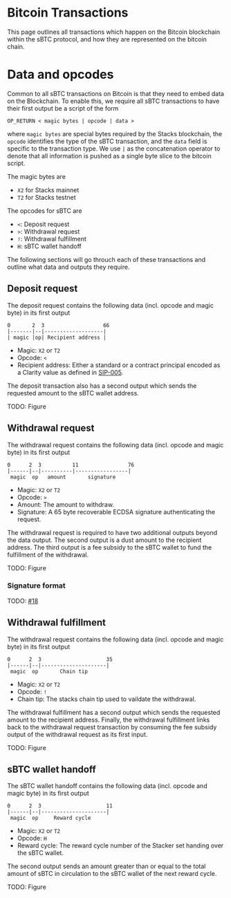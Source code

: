 # Bitcoin Transactions
This page outlines all transactions which happen on the Bitcoin blockchain within the sBTC protocol, and how they are represented on the bitcoin chain.

# Data and opcodes
Common to all sBTC transactions on Bitcoin is that they need to embed data on the Blockchain. To enable this, we require all sBTC transactions to have their first output be a script of the form
```
OP_RETURN < magic bytes | opcode | data >
```
where `magic bytes` are special bytes required by the Stacks blockchain, the `opcode` identifies the type of the sBTC transaction, and the `data` field is specific to the transaction type. We use `|` as the concatenation operator to denote that all information is pushed as a single byte slice to the bitcoin script.

The magic bytes are

- `X2` for Stacks mainnet
- `T2` for Stacks testnet

The opcodes for sBTC are

- `<`: Deposit request
- `>`: Withdrawal request
- `!`: Withdrawal fulfillment
- `H`: sBTC wallet handoff

The following sections will go throuch each of these transactions and outline what data and outputs they require.

## Deposit request
The deposit request contains the following data (incl. opcode and magic byte) in its first output
```
0       2  3                   66
|-------|--|-------------------|
| magic |op| Recipient address |
```

- Magic: `X2` or `T2`
- Opcode: `<`
- Recipient address: Either a standard or a contract principal encoded as a Clarity value as defined in [SIP-005](https://github.com/stacksgov/sips/blob/main/sips/sip-005/sip-005-blocks-and-transactions.md#clarity-value-representation).

The deposit transaction also has a second output which sends the requested amount to the sBTC wallet address.

TODO: Figure

## Withdrawal request
The withdrawal request contains the following data (incl. opcode and magic byte) in its first output
```
0      2  3          11                76
|------|--|----------|-----------------|
 magic  op   amount       signature
```

- Magic: `X2` or `T2`
- Opcode: `>`
- Amount: The amount to withdraw.
- Signature: A 65 byte recoverable ECDSA signature authenticating the request.

The withdrawal request is required to have two additional outputs beyond the data output. The second output is a dust amount to the recipient address. The third output is a fee subsidy to the sBTC wallet to fund the fulfillment of the withdrawal.

TODO: Figure

### Signature format
TODO: [#18](https://github.com/stacks-network/sbtc-docs/issues/18)

## Withdrawal fulfillment
The withdrawal request contains the following data (incl. opcode and magic byte) in its first output
```
0      2  3                     35
|------|--|---------------------|
 magic  op       Chain tip
```

- Magic: `X2` or `T2`
- Opcode: `!`
- Chain tip: The stacks chain tip used to vaildate the withdrawal.

The withdrawal fulfillment has a second output which sends the requested amount to the recipient address.
Finally, the withdrawal fulfillment links back to the withdrawal request transaction by consuming the fee subsidy output of the withdrawal request as its first input.

TODO: Figure

## sBTC wallet handoff
The sBTC wallet handoff contains the following data (incl. opcode and magic byte) in its first output
```
0      2  3                     11
|------|--|---------------------|
 magic  op     Reward cycle
```

- Magic: `X2` or `T2`
- Opcode: `H`
- Reward cycle: The reward cycle number of the Stacker set handing over the sBTC wallet.

The second output sends an amount greater than or equal to the total amount of sBTC in circulation to the sBTC wallet of the next reward cycle.

TODO: Figure

